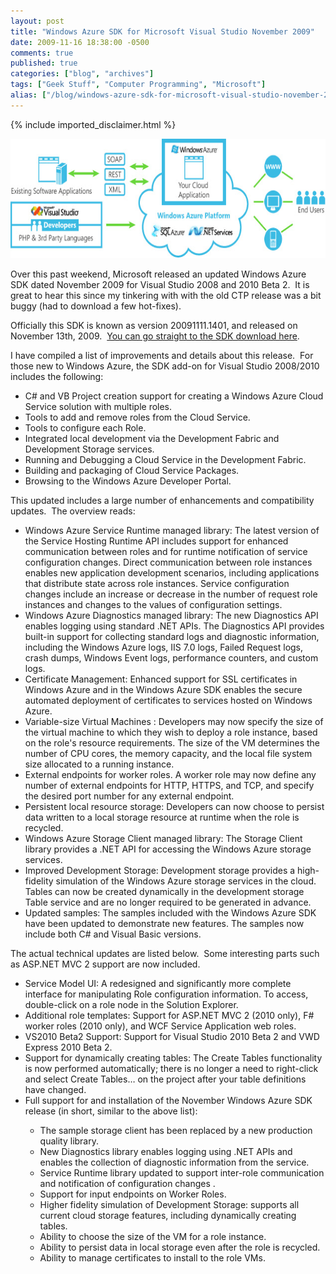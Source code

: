 ```yaml
---
layout: post
title: "Windows Azure SDK for Microsoft Visual Studio November 2009"
date: 2009-11-16 18:38:00 -0500
comments: true
published: true
categories: ["blog", "archives"]
tags: ["Geek Stuff", "Computer Programming", "Microsoft"]
alias: ["/blog/windows-azure-sdk-for-microsoft-visual-studio-november-2009.aspx"]
---
```

<!-- more -->

{% include imported_disclaimer.html %}

<P><A href="/blogs/eduncan911/productsoverviewinfographic_677ADB3A.gif" mce_href="/blogs/eduncan911/productsoverviewinfographic_677ADB3A.gif"><IMG style="BORDER-BOTTOM: 0px; BORDER-LEFT: 0px; WIDTH: 637px; DISPLAY: inline; HEIGHT: 191px; BORDER-TOP: 0px; BORDER-RIGHT: 0px" title=products-overview-infographic border=0 alt=products-overview-infographic src="/blog/archives/images/products-overview-infographic.gif" width=637 height=191 mce_src="/blog/archives/images/products-overview-infographic.gif"></A> </P>
<P>Over this past weekend, Microsoft released an updated Windows Azure SDK dated November 2009 for Visual Studio 2008 and 2010 Beta 2.&nbsp; It is great to hear this since my tinkering with with the old CTP release was a bit buggy (had to download a few hot-fixes).&nbsp; </P>
<P>Officially this SDK is known as version 20091111.1401, and released on November 13th, 2009.&nbsp; <A href="http://go.microsoft.com/fwlink/?LinkID=128752" target=_blank mce_href="http://go.microsoft.com/fwlink/?LinkID=128752">You can go straight to the SDK download here</A>.</P>
<P>I have compiled a list of improvements and details about this release.&nbsp; For those new to Windows Azure, the SDK add-on for Visual Studio 2008/2010 includes the following:</P>
<UL>
<LI>C# and VB Project creation support for creating a Windows Azure Cloud Service solution with multiple roles.</LI>
<LI>Tools to add and remove roles from the Cloud Service.</LI>
<LI>Tools to configure each Role.</LI>
<LI>Integrated local development via the Development Fabric and Development Storage services.</LI>
<LI>Running and Debugging a Cloud Service in the Development Fabric.</LI>
<LI>Building and packaging of Cloud Service Packages.</LI>
<LI>Browsing to the Windows Azure Developer Portal.</LI></UL>
<P>This updated includes a large number of enhancements and compatibility updates.&nbsp; The overview reads:</P>
<UL>
<LI>Windows Azure Service Runtime managed library: The latest version of the Service Hosting Runtime API includes support for enhanced communication between roles and for runtime notification of service configuration changes. Direct communication between role instances enables new application development scenarios, including applications that distribute state across role instances. Service configuration changes include an increase or decrease in the number of request role instances and changes to the values of configuration settings.</LI>
<LI>Windows Azure Diagnostics managed library: The new Diagnostics API enables logging using standard .NET APIs. The Diagnostics API provides built-in support for collecting standard logs and diagnostic information, including the Windows Azure logs, IIS 7.0 logs, Failed Request logs, crash dumps, Windows Event logs, performance counters, and custom logs. </LI>
<LI>Certificate Management: Enhanced support for SSL certificates in Windows Azure and in the Windows Azure SDK enables the secure automated deployment of certificates to services hosted on Windows Azure. </LI>
<LI>Variable-size Virtual Machines : Developers may now specify the size of the virtual machine to which they wish to deploy a role instance, based on the role's resource requirements. The size of the VM determines the number of CPU cores, the memory capacity, and the local file system size allocated to a running instance. </LI>
<LI>External endpoints for worker roles. A worker role may now define any number of external endpoints for HTTP, HTTPS, and TCP, and specify the desired port number for any external endpoint. </LI>
<LI>Persistent local resource storage: Developers can now choose to persist data written to a local storage resource at runtime when the role is recycled. </LI>
<LI>Windows Azure Storage Client managed library: The Storage Client library provides a .NET API for accessing the Windows Azure storage services. </LI>
<LI>Improved Development Storage: Development storage provides a high-fidelity simulation of the Windows Azure storage services in the cloud. Tables can now be created dynamically in the development storage Table service and are no longer required to be generated in advance. </LI>
<LI>Updated samples: The samples included with the Windows Azure SDK have been updated to demonstrate new features. The samples now include both C# and Visual Basic versions.</LI></UL>
<P>The actual technical updates are listed below.&nbsp; Some interesting parts such as ASP.NET MVC 2 support are now included.</P>
<UL>
<LI>Service Model UI: A redesigned and significantly more complete interface for manipulating Role configuration information. To access, double-click on a role node in the Solution Explorer.</LI>
<LI>Additional role templates: Support for ASP.NET MVC 2 (2010 only), F# worker roles (2010 only), and WCF Service Application web roles.</LI>
<LI>VS2010 Beta2 Support: Support for Visual Studio 2010 Beta 2 and VWD Express 2010 Beta 2.</LI>
<LI>Support for dynamically creating tables: The Create Tables functionality is now performed automatically; there is no longer a need to right-click and select Create Tables… on the project after your table definitions have changed.</LI>
<LI>Full support for and installation of the November Windows Azure SDK release (in short, similar to the above list):</LI>
<UL>
<LI>The sample storage client has been replaced by a new production quality library.</LI>
<LI>New Diagnostics library enables logging using .NET APIs and enables the collection of diagnostic information from the service.</LI>
<LI>Service Runtime library updated to support inter-role communication and notification of configuration changes . </LI>
<LI>Support for input endpoints on Worker Roles. </LI>
<LI>Higher fidelity simulation of Development Storage: supports all current cloud storage features, including dynamically creating tables. </LI>
<LI>Ability to choose the size of the VM for a role instance. </LI>
<LI>Ability to persist data in local storage even after the role is recycled. </LI>
<LI>Ability to manage certificates to install to the role VMs. </LI></UL></UL>
